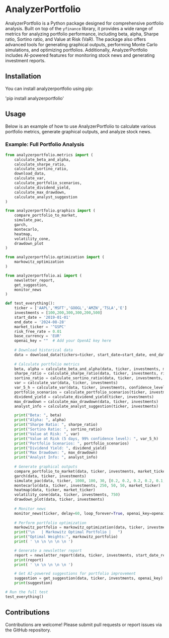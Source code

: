 # AnalyzerPortfolio

AnalyzerPortfolio is a Python package designed for comprehensive portfolio analysis. Built on top of the `yfinance` library, it provides a wide range of metrics for analyzing portfolio performance, including beta, alpha, Sharpe ratio, Sortino ratio, and Value at Risk (VaR). The package also offers advanced tools for generating graphical outputs, performing Monte Carlo simulations, and optimizing portfolios. Additionally, AnalyzerPortfolio includes AI-powered features for monitoring stock news and generating investment reports.

## Installation

You can install analyzerportfolio using pip:

'pip install analyzerportfolio'


## Usage

Below is an example of how to use AnalyzerPortfolio to calculate various portfolio metrics, generate graphical outputs, and analyze stock news.

### Example: Full Portfolio Analysis

```python
from analyzerportfolio.metrics import (
    calculate_beta_and_alpha, 
    calculate_sharpe_ratio, 
    calculate_sortino_ratio, 
    download_data, 
    calculate_var, 
    calculate_portfolio_scenarios, 
    calculate_dividend_yield, 
    calculate_max_drawdown,
    calculate_analyst_suggestion
)

from analyzerportfolio.graphics import (
    compare_portfolio_to_market, 
    simulate_pac, 
    garch, 
    montecarlo, 
    heatmap, 
    volatility_cone, 
    drawdown_plot
)

from analyzerportfolio.optimization import (
    markowitz_optimization
)

from analyzerportfolio.ai import (
    newsletter_report,
    get_suggestion,
    monitor_news
)

def test_everything():
    ticker = ['AAPL','MSFT','GOOGL','AMZN','TSLA','E']
    investments = [100,200,300,300,200,500]
    start_date = '2019-01-01'
    end_date = '2024-08-28'
    market_ticker = '^GSPC'
    risk_free_rate = 0.01
    base_currency = 'EUR'
    openai_key = ""  # Add your OpenAI key here
    
    # Download historical data
    data = download_data(tickers=ticker, start_date=start_date, end_date=end_date, base_currency=base_currency, market_ticker=market_ticker)
    
    # Calculate portfolio metrics
    beta, alpha = calculate_beta_and_alpha(data, ticker, investments, market_ticker)
    sharpe_ratio = calculate_sharpe_ratio(data, ticker, investments, risk_free_rate)
    sortino_ratio = calculate_sortino_ratio(data, ticker, investments, risk_free_rate)
    var = calculate_var(data, ticker, investments)
    var_5_h = calculate_var(data, ticker, investments, confidence_level=0.99, time_horizon=5, method='historical')
    portfolio_scenarios = calculate_portfolio_scenarios(ticker, investments, base_currency)
    dividend_yield = calculate_dividend_yield(ticker, investments)
    max_drawdown = calculate_max_drawdown(data, ticker, investments)
    analyst_info = calculate_analyst_suggestion(ticker, investments)

    print("Beta: ", beta)
    print("Alpha: ", alpha)
    print("Sharpe Ratio: ", sharpe_ratio)
    print("Sortino Ratio: ", sortino_ratio)
    print("Value at Risk: ", var)
    print("Value at Risk (5 days, 99% confidence level): ", var_5_h)
    print("Portfolio Scenarios: ", portfolio_scenarios)
    print("Dividend Yield: ", dividend_yield)
    print("Max Drawdown: ", max_drawdown)
    print("Analyst Info: ", analyst_info)
    
    # Generate graphical outputs
    compare_portfolio_to_market(data, ticker, investments, market_ticker)
    garch(data, ticker, investments)
    simulate_pac(data, ticker, 1000, 100, 30, [0.2, 0.2, 0.2, 0.2, 0.1, 0.1])
    montecarlo(data, ticker, investments, 250, 50, 50, market_ticker)
    heatmap(data, ticker, market_ticker)
    volatility_cone(data, ticker, investments, 750)
    drawdown_plot(data, ticker, investments)
    
    # Monitor news
    monitor_news(ticker, delay=60, loop_forever=True, openai_key=openai_key)
    
    # Perform portfolio optimization
    markowitz_portfolio = markowitz_optimization(data, ticker, investments, method='sortino')
    print("\n   | Markowitz Optimal Portfolio |   ")
    print("Optimal Weights:", markowitz_portfolio)
    print( ' \n \n \n \n \n ')

    # Generate a newsletter report
    report = newsletter_report(data, ticker, investments, start_date_report="2024-08-01", openai_key=openai_key)
    print(report)
    print( ' \n \n \n \n \n ')

    # Get AI-powered suggestions for portfolio improvement
    suggestion = get_suggestion(data, ticker, investments, openai_key)
    print(suggestion)

# Run the full test
test_everything()

```


## Contributions

Contributions are welcome! Please submit pull requests or report issues via the GitHub repository.
